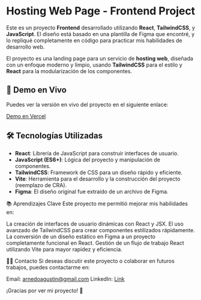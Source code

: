 # Hosting Web Page - Frontend Project

Este es un proyecto **Frontend** desarrollado utilizando **React**, **TailwindCSS**, y **JavaScript**. El diseño está basado en una plantilla de Figma que encontré, y lo repliqué completamente en código para practicar mis habilidades de desarrollo web.

El proyecto es una landing page para un servicio de **hosting web**, diseñada con un enfoque moderno y limpio, usando **TailwindCSS** para el estilo y **React** para la modularización de los componentes.

## 🚀 Demo en Vivo

Puedes ver la versión en vivo del proyecto en el siguiente enlace:

[Demo en Vercel](https://hosting-web-site.vercel.app/)

## 🛠️ Tecnologías Utilizadas

- **React**: Librería de JavaScript para construir interfaces de usuario.
- **JavaScript (ES6+)**: Lógica del proyecto y manipulación de componentes.
- **TailwindCSS**: Framework de CSS para un diseño rápido y eficiente.
- **Vite**: Herramienta para el desarrollo y la construcción del proyecto (reemplazo de CRA).
- **Figma**: El diseño original fue extraído de un archivo de Figma.

📚 Aprendizajes Clave
Este proyecto me permitió mejorar mis habilidades en:

La creación de interfaces de usuario dinámicas con React y JSX.
El uso avanzado de TailwindCSS para crear componentes estilizados rápidamente.
La conversión de un diseño estático en Figma a un proyecto completamente funcional en React.
Gestión de un flujo de trabajo React utilizando Vite para mayor rapidez y eficiencia.

👨‍💻 Contacto
Si deseas discutir este proyecto o colaborar en futuros trabajos, puedes contactarme en:

Email: arnedoagustin@gmail.com
LinkedIn: [Link](https://www.linkedin.com/in/agustinarnedo/)

¡Gracias por ver mi proyecto! 🌟
